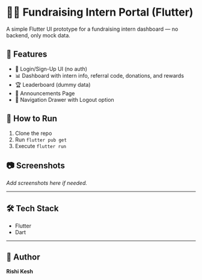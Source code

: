 # 🧑‍💻 Fundraising Intern Portal (Flutter)

A simple Flutter UI prototype for a fundraising intern dashboard — no backend, only mock data.

## 📱 Features

- 🔐 Login/Sign-Up UI (no auth)
- 📊 Dashboard with intern info, referral code, donations, and rewards
- 🏆 Leaderboard (dummy data)
- 📢 Announcements Page
- 📂 Navigation Drawer with Logout option

## 🚀 How to Run

1. Clone the repo  
2. Run `flutter pub get`  
3. Execute `flutter run`  

## 📷 Screenshots

_Add screenshots here if needed._

---

## 🛠️ Tech Stack

- Flutter
- Dart

---

## 🧑 Author

**Rishi Kesh**
